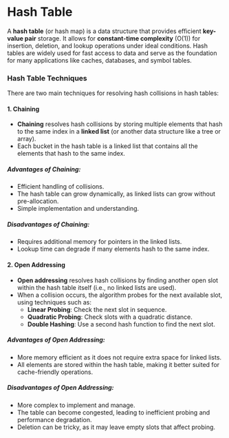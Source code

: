 # Hash Table

A **hash table** (or hash map) is a data structure that provides efficient **key-value pair** storage. It allows for **constant-time complexity** (O(1)) for insertion, deletion, and lookup operations under ideal conditions. Hash tables are widely used for fast access to data and serve as the foundation for many applications like caches, databases, and symbol tables.

### **Hash Table Techniques**

There are two main techniques for resolving hash collisions in hash tables:

#### 1. **Chaining**

- **Chaining** resolves hash collisions by storing multiple elements that hash to the same index in a **linked list** (or another data structure like a tree or array).
- Each bucket in the hash table is a linked list that contains all the elements that hash to the same index.
  
##### **Advantages of Chaining:**
- Efficient handling of collisions.
- The hash table can grow dynamically, as linked lists can grow without pre-allocation.
- Simple implementation and understanding.

##### **Disadvantages of Chaining:**
- Requires additional memory for pointers in the linked lists.
- Lookup time can degrade if many elements hash to the same index.

#### 2. **Open Addressing**

- **Open addressing** resolves hash collisions by finding another open slot within the hash table itself (i.e., no linked lists are used).
- When a collision occurs, the algorithm probes for the next available slot, using techniques such as:
  - **Linear Probing**: Check the next slot in sequence.
  - **Quadratic Probing**: Check slots with a quadratic distance.
  - **Double Hashing**: Use a second hash function to find the next slot.

##### **Advantages of Open Addressing:**
- More memory efficient as it does not require extra space for linked lists.
- All elements are stored within the hash table, making it better suited for cache-friendly operations.

##### **Disadvantages of Open Addressing:**
- More complex to implement and manage.
- The table can become congested, leading to inefficient probing and performance degradation.
- Deletion can be tricky, as it may leave empty slots that affect probing.
